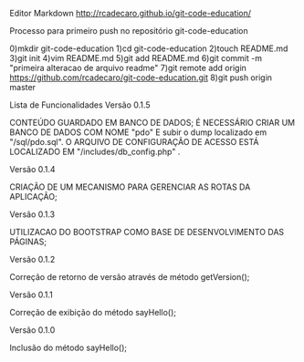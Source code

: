 Editor Markdown
http://rcadecaro.github.io/git-code-education/

Processo para primeiro push no repositório git-code-education

0)mkdir git-code-education
1)cd git-code-education
2)touch README.md
3)git init
4)vim README.md
5)git add README.md
6)git commit -m "primeira alteracao de arquivo readme"
7)git remote add origin https://github.com/rcadecaro/git-code-education.git
8)git push origin master

Lista de Funcionalidades
Versão 0.1.5

CONTEÚDO GUARDADO EM BANCO DE DADOS;
É NECESSÁRIO CRIAR UM BANCO DE DADOS COM NOME "pdo" E subir o dump localizado em "/sql/pdo.sql".
O ARQUIVO DE CONFIGURAÇÃO DE ACESSO ESTÁ LOCALIZADO EM "/includes/db_config.php" .

Versão 0.1.4

CRIAÇÃO DE UM MECANISMO PARA GERENCIAR AS ROTAS DA APLICAÇÃO;

Versão 0.1.3

UTILIZACAO DO BOOTSTRAP COMO BASE DE DESENVOLVIMENTO DAS PÁGINAS;

Versão 0.1.2

Correção de retorno de versão através de método getVersion();

Versão 0.1.1

Correção de exibição do método sayHello();

Versão 0.1.0

Inclusão do método sayHello();


